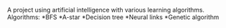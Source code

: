 A project using artificial intelligence with various learning algorithms.
Algorithms:
*BFS
*A-star
*Decision tree
*Neural links
*Genetic algorithm
